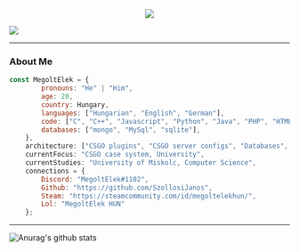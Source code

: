 <div align = "center"><img src="https://media.discordapp.net/attachments/666303695323136010/985695150544134214/Nevtelen.png?width=250&height=250"></div>

![](https://komarev.com/ghpvc/?username=SzollosiJanos&color=blue&style=plastic)

---

### About Me
```javascript
const MegoltElek = {
        pronouns: "He" | "Him",
        age: 20,
        country: Hungary,
        languages: ["Hungarian", "English", "German"],
        code: ["C", "C++", "Javascript", "Python", "Java", "PHP", "HTML"],
        databases: ["mongo", "MySql", "sqlite"],
    },
    architecture: ["CSGO plugins", "CSGO server configs", "Databases", "Cheats", "Hacks", "Viruses"],
    currentFocus: "CSGO case system, University",
    currentStudies: "University of Miskolc, Computer Science",
    connections = {
        Discord: "MegoltElek#1102",
        Github: "https://github.com/SzollosiJanos",
        Steam: "https://steamcommunity.com/id/megoltelekhun/",
        Lol: "MegoltElek HUN"
    };
```

---

![Anurag's github stats](https://github-readme-stats.vercel.app/api?username=SzollosiJanos&show_icons=true&theme=radical)
